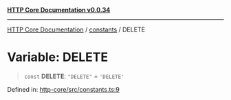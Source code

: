 [**HTTP Core Documentation v0.0.34**](../../README.md)

***

[HTTP Core Documentation](../../modules.md) / [constants](../README.md) / DELETE

# Variable: DELETE

> `const` **DELETE**: `"DELETE"` = `'DELETE'`

Defined in: [http-core/src/constants.ts:9](https://github.com/stonemjs/http-core/blob/1848d2cc8e9419d9e370ae707c528a45d3c2ac5a/src/constants.ts#L9)

